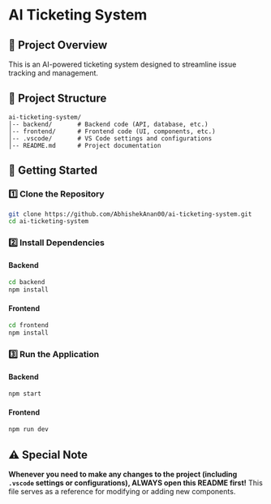 # AI Ticketing System

## 📌 Project Overview
This is an AI-powered ticketing system designed to streamline issue tracking and management.

## 📁 Project Structure
```
ai-ticketing-system/
│-- backend/       # Backend code (API, database, etc.)
│-- frontend/      # Frontend code (UI, components, etc.)
│-- .vscode/       # VS Code settings and configurations
│-- README.md      # Project documentation
```

## 🚀 Getting Started
### 1️⃣ Clone the Repository
```sh
git clone https://github.com/AbhishekAnan00/ai-ticketing-system.git
cd ai-ticketing-system
```

### 2️⃣ Install Dependencies
#### Backend
```sh
cd backend
npm install 
```

#### Frontend
```sh
cd frontend
npm install
```

### 3️⃣ Run the Application
#### Backend
```sh
npm start 
```

#### Frontend
```sh
npm run dev
```

## ⚠️ Special Note
**Whenever you need to make any changes to the project (including `.vscode` settings or configurations), ALWAYS open this README first!** This file serves as a reference for modifying or adding new components.


